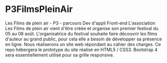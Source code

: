 # P3FilmsPleinAir
Les Films de plein air - P3 - parcours Dev d'appli Front-end
L'association Les Films de plein air vient d'être créée et organise son premier festival du 05 au 08 août.
L'organisatrice du festival souhaite faire découvrir les films d'auteur au grand public, pour cela elle a besoin de développer sa présence en ligne.
Nous réaliserons un site web répondant au cahier des charges.
Ce repo hébergera le prototype du site réalisé en HTML5 / CSS3.
Bootstrap 4 sera essentiellement utilisé pour sa grille responsive.
